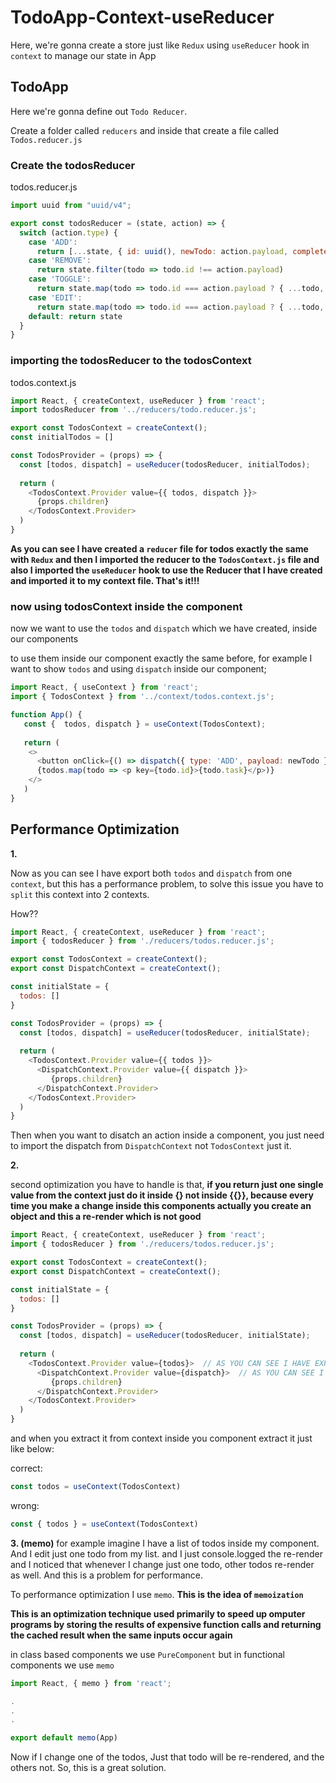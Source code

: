 # TodoApp-Context-useReducer

Here, we're gonna create a store just like `Redux` using `useReducer` hook in `context` to manage our state in App

## TodoApp

Here we're gonna define out `Todo Reducer`.

Create a folder called `reducers` and inside that create a file called `Todos.reducer.js`

### Create the todosReducer

todos.reducer.js
```js 
import uuid from "uuid/v4";

export const todosReducer = (state, action) => {
  switch (action.type) {
    case 'ADD':
      return [...state, { id: uuid(), newTodo: action.payload, completed: false }]
    case 'REMOVE':
      return state.filter(todo => todo.id !== action.payload)
    case 'TOGGLE':
      return state.map(todo => todo.id === action.payload ? { ...todo, completed: !todo.completed }) : todo
    case 'EDIT':
      return state.map(todo => todo.id === action.payload ? { ...todo, newTodo: action.payload }) : todo
    default: return state
  }
}
```

### importing the todosReducer to the todosContext

todos.context.js
```js
import React, { createContext, useReducer } from 'react';
import todosReducer from '../reducers/todo.reducer.js';

export const TodosContext = createContext();
const initialTodos = []

const TodosProvider = (props) => {
  const [todos, dispatch] = useReducer(todosReducer, initialTodos);
  
  return (
    <TodosContext.Provider value={{ todos, dispatch }}>
      {props.children}
    </TodosContext.Provider>
  )
}
```

**As you can see I have created a `reducer` file for todos exactly the same with `Redux` and then I imported the reducer to the `TodosContext.js` file and also I imported the `useReducer` hook to use the Reducer that I have created and imported it to my context file. That's it!!!**


### now using todosContext inside the component

now we want to use the `todos` and `dispatch` which we have created, inside our components

to use them inside our component exactly the same before, for example I want to show `todos` and using `dispatch` inside our component;

```js
import React, { useContext } from 'react';
import { TodosContext } from '../context/todos.context.js'; 

function App() {
   const {  todos, dispatch } = useContext(TodosContext);
   
   return (
    <>
      <button onClick={() => dispatch({ type: 'ADD', payload: newTodo })}>dispatch</button>
      {todos.map(todo => <p key={todo.id}>{todo.task}</p>)}
    </>
   )
}
```

## Performance Optimization

**1.**

Now as you can see I have export both `todos` and `dispatch` from one `context`, but this has a performance problem, to solve this issue you have to `split` this context into 2 contexts.

How??

```js
import React, { createContext, useReducer } from 'react';
import { todosReducer } from './reducers/todos.reducer.js';

export const TodosContext = createContext();
export const DispatchContext = createContext();

const initialState = {
  todos: []
}

const TodosProvider = (props) => {
  const [todos, dispatch] = useReducer(todosReducer, initialState);
  
  return (
    <TodosContext.Provider value={{ todos }}>
      <DispatchContext.Provider value={{ dispatch }}>
         {props.children}
      </DispatchContext.Provider>
    </TodosContext.Provider>
  )
}
```

Then when you want to disatch an action inside a component, you just need to import the dispatch from `DispatchContext` not `TodosContext` just it.


**2.**

second optimization you have to handle is that, **if you return just one single value from the context just do it inside {} not inside {{}}, because every time you make a change inside this components actually you create an object and this a re-render which is not good**

```js
import React, { createContext, useReducer } from 'react';
import { todosReducer } from './reducers/todos.reducer.js';

export const TodosContext = createContext();
export const DispatchContext = createContext();

const initialState = {
  todos: []
}

const TodosProvider = (props) => {
  const [todos, dispatch] = useReducer(todosReducer, initialState);
  
  return (
    <TodosContext.Provider value={todos}>  // AS YOU CAN SEE I HAVE EXPORTED IT FROM {} not from {{}} 
      <DispatchContext.Provider value={dispatch}>  // AS YOU CAN SEE I HAVE EXPORTED IT FROM {} not from {{}} 
         {props.children}
      </DispatchContext.Provider>
    </TodosContext.Provider>
  )
}
```

and when you extract it from context inside you component extract it just like below:

correct:
```js
const todos = useContext(TodosContext)
```

wrong:
```js
const { todos } = useContext(TodosContext)
```


**3. (memo)** 
for example imagine I have a list of todos inside my component. And I edit just one todo from my list. and I just console.logged the re-render and I noticed that whenever I change just one todo, other todos re-render as well. And this is a problem for performance.

To performance optimization I use `memo`. **This is the idea of `memoization`**

**This is an optimization technique used primarily to speed up omputer programs by storing the results of expensive function calls and returning the cached result when the same inputs occur again**

in class based components we use `PureComponent` but in functional components we use `memo`


```js
import React, { memo } from 'react';

.
.
.

export default memo(App)
```

Now if I change one of the todos, Just that todo will be re-rendered, and the others not. So, this is a great solution.
